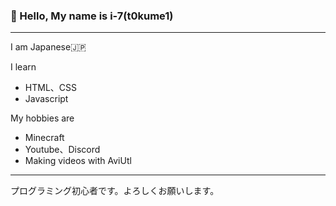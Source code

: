### 👋 Hello, My name is i-7(t0kume1)
***
I am Japanese🇯🇵  
  
I learn  
 - HTML、CSS  
 - Javascript  
    
My hobbies are  
 - Minecraft  
 - Youtube、Discord
 - Making videos with AviUtl
***
プログラミング初心者です。よろしくお願いします。
